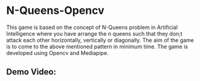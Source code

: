 # N-Queens-Opencv

This game is based on the concept of N-Queens problem in Artificial Intelligence where you have arrange the n queens such that they don;t attack each other horizontally, vertically or diagonally. The aim of the game is to come to the above mentioned pattern in minimum time. The game is developed using Opencv and  Mediapipe.

## Demo Video:
